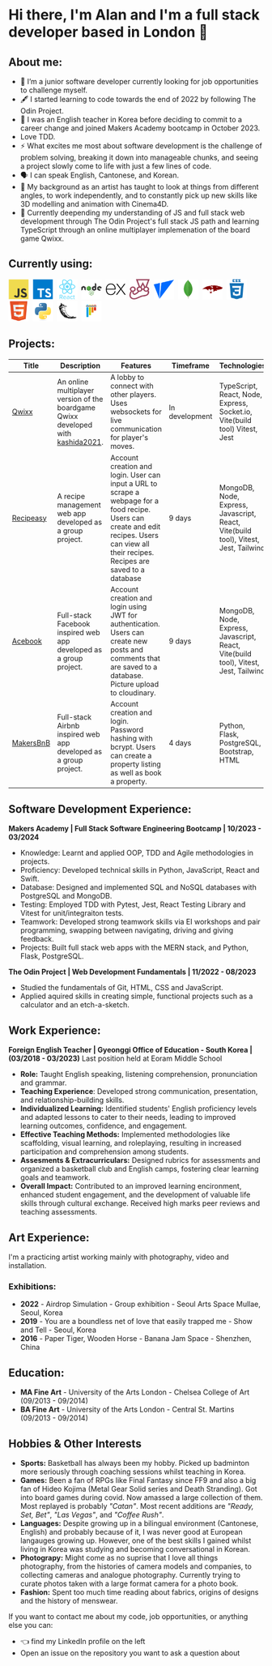 # Hi there, I'm Alan and I'm a full stack developer based in London 👋

## About me:
- 🔭 I’m a junior software developer currently looking for job opportunities to challenge myself.
- 🖋️ I started learning to code towards the end of 2022 by following The Odin Project.
- :school_satchel: I was an English teacher in Korea before deciding to commit to a career change and joined Makers Academy bootcamp in October 2023.
- Love TDD.
- ⚡ What excites me most about software development is the challenge of problem solving, breaking it down into manageable chunks, and seeing a project slowly come to life with just a few lines of code. 
- 🗣️ I can speak English, Cantonese, and Korean.
- 🌱 My background as an artist has taught to look at things from different angles, to work independently, and to constantly pick up new skills like 3D modelling and animation with Cinema4D. 
- 📕 Currently deepending my understanding of JS and full stack web development through The Odin Project's full stack JS path and learning TypeScript through an online multiplayer implemenation of the board game Qwixx. 

## Currently using:
<div>
  <img src="https://github.com/devicons/devicon/blob/master/icons/javascript/javascript-original.svg" title="JavaScript" alt="JavaScript" width="40" height="40"/>&nbsp;
  <img src="https://github.com/devicons/devicon/blob/master/icons/typescript/typescript-original.svg" title="typescript" alt="typescript" width="40" height="40"/>&nbsp;
    <img src="https://github.com/devicons/devicon/blob/master/icons/react/react-original-wordmark.svg" title="React" alt="React" width="40" height="40"/>&nbsp;
    <img src="https://github.com/devicons/devicon/blob/master/icons/nodejs/nodejs-original-wordmark.svg" title="NodeJS" alt="NodeJS" width="40" height="40"/>&nbsp;
  <img src="https://github.com/devicons/devicon/blob/master/icons/express/express-original.svg" title="Express" alt="Express" width="40" height="40"/>&nbsp;
  <img src="https://github.com/devicons/devicon/blob/master/icons/jest/jest-original.svg" title="jest" alt="Jest" width="40" height="40"/>&nbsp;
  <img src="https://github.com/devicons/devicon/blob/master/icons/vite/vite-original.svg" title="vite" alt="vite" width="40" height="40"/>&nbsp;
  <img src="https://github.com/devicons/devicon/blob/master/icons/mongodb/mongodb-original.svg" title="mongodb" alt="mongodb" width="40" height="40"/>&nbsp;
  <img src="https://github.com/devicons/devicon/blob/master/icons/mongoose/mongoose-original.svg" title="mongoose" alt="mongoose" width="40" height="40"/>&nbsp;
    <img src="https://github.com/devicons/devicon/blob/master/icons/css3/css3-plain-wordmark.svg"  title="CSS3" alt="CSS" width="40" height="40"/>&nbsp;
  <img src="https://github.com/devicons/devicon/blob/master/icons/html5/html5-original.svg" title="HTML5" alt="HTML" width="40" height="40"/>&nbsp;
  <img src="https://github.com/devicons/devicon/blob/master/icons/python/python-original.svg" title="Python" alt="Python" width="40" height="40"/>&nbsp;
  <img src="https://github.com/devicons/devicon/blob/master/icons/flask/flask-original.svg" title="Flask" alt="Flask" width="40" height="40"/>&nbsp;
   <img src="https://github.com/devicons/devicon/blob/master/icons/pytest/pytest-original.svg" title="pytest" alt="pytest" width="40" height="40"/>&nbsp;
</div>

## Projects:
| Title | Description | Features  | Timeframe |Technologies |
|----|-------------|------------|--------------|---------|
| [Qwixx][1]|An online multiplayer version of the boardgame Qwixx developed with [kashida2021][2].| A lobby to connect with other players. Uses websockets for live communication for player's moves.| In development | TypeScript, React, Node, Express, Socket.io, Vite(build tool) Vitest, Jest|
|[Recipeasy][3]| A recipe management web app developed as a group project. | Account creation and login. User can input a URL to scrape a webpage for a food recipe. Users can create and edit recipes. Users can view all their recipes. Recipes are saved to a database | 9 days | MongoDB, Node, Express, Javascript, React, Vite(build tool), Vitest, Jest, Tailwind|
| [Acebook][4] | Full-stack Facebook inspired web app developed as a group project.| Account creation and login using JWT for authentication. Users can create new posts and comments that are saved to a database. Picture upload to cloudinary. | 9 days | MongoDB, Node, Express, Javascript, React, Vite(build tool), Vitest, Jest, Tailwind|
|[MakersBnB][5]| Full-stack Airbnb inspired web app developed as a group project. | Account creation and login. Password hashing with bcrypt. Users can create a property listing as well as book a property.| 4 days | Python, Flask, PostgreSQL, Bootstrap, HTML| 

[1]:https://github.com/kashida2021/qwixx_game
[2]:https://github.com/kashida2021
[3]:https://github.com/kawrou/RecipEasy-recipe-manager
[4]:https://github.com/JonnySB/makers-010-acebook-MERN-stack
[5]:https://github.com/kawrou/MakersBnB

## Software Development Experience:
**Makers Academy | Full Stack Software Engineering Bootcamp | 10/2023 - 03/2024**
- Knowledge: Learnt and applied OOP, TDD and Agile methodologies in projects.
- Proficiency: Developed technical skills in Python, JavaScript, React and Swift.
- Database: Designed and implemented SQL and NoSQL databases with PostgreSQL and MongoDB.
- Testing: Employed TDD with Pytest, Jest, React Testing Library and Vitest for unit/integraiton tests.
- Teamwork: Developed strong teamwork skills via EI workshops and pair programming, swapping between navigating, driving and giving feedback.
- Projects: Built full stack web apps with the MERN stack, and Python, Flask, PostgreSQL.

**The Odin Project | Web Development Fundamentals | 11/2022 - 08/2023**
- Studied the fundamentals of Git, HTML, CSS and JavaScript.
- Applied aquired skills in creating simple, functional projects such as a calculator and an etch-a-sketch.

## Work Experience:
**Foreign English Teacher | Gyeonggi Office of Education - South Korea | (03/2018 - 03/2023)**
Last position held at Eoram Middle School
- **Role:** Taught English speaking, listening comprehension, pronunciation and grammar. 
- **Teaching Experience**: Developed strong communication, presentation, and relationship-building skills.
- **Individualized Learning:** Identified students' English proficiency levels and adapted lessons to cater to their needs, leading to improved learning outcomes, confidence, and engagement.
-  **Effective Teaching Methods:** Implemented methodologies like scaffolding, visual learning, and roleplaying, resulting in increased participation and comprehension among students.
-  **Assesments & Extracurriculars:** Designed rubrics for assessments and organized a basketball club and English camps, fostering clear learning goals and teamwork.
-  **Overall Impact:** Contributed to an improved learning encironment, enhanced student engagement, and the development of valuable life skills through cultural exchange. Received high marks peer reviews and teaching assessments. 

## Art Experience:
I'm a practicing artist working mainly with photography, video and installation. 
### Exhibitions:
- **2022** - Airdrop Simulation - Group exhibition - Seoul Arts Space Mullae, Seoul, Korea
- **2019** - You are a boundless net of love that easily trapped me - Show and Tell - Seoul, Korea
- **2016** - Paper Tiger, Wooden Horse - Banana Jam Space - Shenzhen, China 


## Education: 
- **MA Fine Art** - University of the Arts London - Chelsea College of Art (09/2013 - 09/2014)
- **BA Fine Art** - University of the Arts London - Central St. Martins (09/2013 - 09/2014)

## Hobbies & Other Interests
- **Sports:** Basketball has always been my hobby. Picked up badminton more seriously through coaching sessions whilst teaching in Korea.
- **Games:** Been a fan of RPGs like Final Fantasy since FF9 and also a big fan of Hideo Kojima (Metal Gear Solid series and Death Stranding). Got into board games during covid. Now amassed a large collection of them. Most replayed is probably _"Catan"_. Most recent additions are _"Ready, Set, Bet"_, _"Las Vegas"_, and _"Coffee Rush"_. 
- **Languages:** Despite growing up in a bilingual environment (Cantonese, English) and probably because of it, I was never good at European langauges growing up. However, one of the best skills I gained whilst living in Korea was studying and becoming conversational in Korean.
- **Photograpy:** Might come as no suprise that I love all things photography, from the histories of camera models and companies, to collecting cameras and analogue photography. Currently trying to curate photos taken with a large format camera for a photo book. 
- **Fashion:** Spent too much time reading about fabrics, origins of designs and the history of menswear. 

If you want to contact me about my code, job opportunities, or anything else you can:
- 👈 find my LinkedIn profile on the left 
- Open an issue on the repository you want to ask a question about
<!--
**kawrou/kawrou** is a ✨ _special_ ✨ repository because its `README.md` (this file) appears on your GitHub profile.

Here are some ideas to get you started:

- 🔭 I’m currently working on ...
- 🌱 I’m currently learning ...
- 👯 I’m looking to collaborate on ...
- 🤔 I’m looking for help with ...
- 💬 Ask me about ...
- 📫 How to reach me: ...
- 😄 Pronouns: ...
- ⚡ Fun fact: ...
-->
